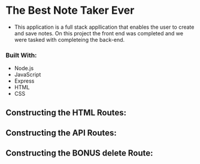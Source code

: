 # The Best Note Taker Ever
 * This application is a full stack appllication that enables the user to create and save notes.
 On this project the front end was completed and we were tasked with completeing the back-end. 

### Built With:
* Node.js
* JavaScript
* Express
* HTML
* CSS

## Constructing the HTML Routes:


## Constructing the API Routes:


## Constructing the BONUS delete Route: